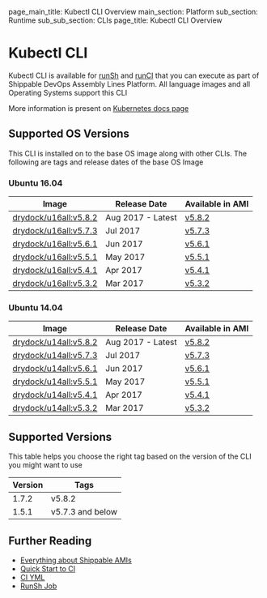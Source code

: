 page_main_title: Kubectl CLI Overview
main_section: Platform
sub_section: Runtime
sub_sub_section: CLIs
page_title: Kubectl CLI Overview

# Kubectl CLI

Kubectl CLI is available for [runSh](/platform/workflow/job/runsh) and [runCI](/platform/workflow/job/runci) that you can execute as part of Shippable DevOps Assembly Lines Platform. All language images and all Operating Systems support this CLI

More information is present on [Kubernetes docs page](https://kubernetes.io/docs/user-guide/kubectl/)

## Supported OS Versions
This CLI is installed on to the base OS image along with other CLIs. The following are tags and release dates of the base OS Image

### Ubuntu 16.04

|Image| Release Date |Available in AMI | 
|----------|------------|-----|
[drydock/u16all:v5.8.2](/platform/runtime/os/ubuntu16#v582)  | Aug 2017 - Latest | [v5.8.2](/platform/tutorial/runtime/ami-v582)
[drydock/u16all:v5.7.3](/platform/runtime/os/ubuntu16#v573)  | Jul 2017 | [v5.7.3](/platform/tutorial/runtime/ami-v573)
[drydock/u16all:v5.6.1](/platform/runtime/os/ubuntu16#v561)  | Jun 2017 | [v5.6.1](/platform/tutorial/runtime/ami-v561)
[drydock/u16all:v5.5.1](/platform/runtime/os/ubuntu16#v551)  | May 2017 | [v5.5.1](/platform/tutorial/runtime/ami-v551)
[drydock/u16all:v5.4.1](/platform/runtime/os/ubuntu16#v541)  | Apr 2017 | [v5.4.1](/platform/tutorial/runtime/ami-v541)
[drydock/u16all:v5.3.2](/platform/runtime/os/ubuntu16#v532)  | Mar 2017 | [v5.3.2](/platform/tutorial/runtime/ami-v532)


### Ubuntu 14.04

|Image| Release Date |Available in AMI | 
|----------|------------|-----|
[drydock/u14all:v5.8.2](/platform/runtime/os/ubuntu14#v582)  | Aug 2017 - Latest | [v5.8.2](/platform/tutorial/runtime/ami-v582)
[drydock/u14all:v5.7.3](/platform/runtime/os/ubuntu14#v573)  | Jul 2017 | [v5.7.3](/platform/tutorial/runtime/ami-v573)
[drydock/u14all:v5.6.1](/platform/runtime/os/ubuntu14#v561)  | Jun 2017 | [v5.6.1](/platform/tutorial/runtime/ami-v561)
[drydock/u14all:v5.5.1](/platform/runtime/os/ubuntu14#v551)  | May 2017 | [v5.5.1](/platform/tutorial/runtime/ami-v551)
[drydock/u14all:v5.4.1](/platform/runtime/os/ubuntu14#v541)  | Apr 2017 | [v5.4.1](/platform/tutorial/runtime/ami-v541)
[drydock/u14all:v5.3.2](/platform/runtime/os/ubuntu14#v532)  | Mar 2017 | [v5.3.2](/platform/tutorial/runtime/ami-v532)

## Supported Versions
This table helps you choose the right tag based on the version of the CLI you might want to use

| Version  |  Tags    
|----------|---------
| 1.7.2  | v5.8.2
| 1.5.1  | v5.7.3 and below

## Further Reading
* [Everything about Shippable AMIs](/platform/tutorial/runtime/ami-overview)
* [Quick Start to CI](/getting-started/ci-sample)
* [CI YML](/ci/yml-structure)
* [RunSh Job](/platform/workflow/job/runsh)
